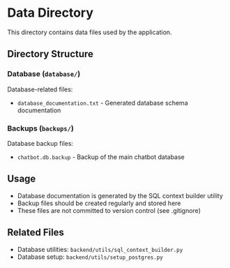 # Data Directory

This directory contains data files used by the application.

## Directory Structure

### Database (`database/`)
Database-related files:
- `database_documentation.txt` - Generated database schema documentation

### Backups (`backups/`)
Database backup files:
- `chatbot.db.backup` - Backup of the main chatbot database

## Usage
- Database documentation is generated by the SQL context builder utility
- Backup files should be created regularly and stored here
- These files are not committed to version control (see .gitignore)

## Related Files
- Database utilities: `backend/utils/sql_context_builder.py`
- Database setup: `backend/utils/setup_postgres.py` 